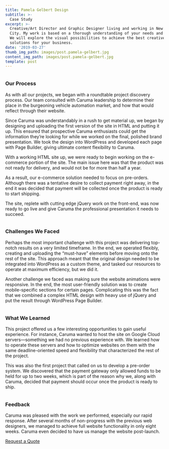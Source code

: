 ```yaml
---
title: Pamela Gelbert Design
subtitle: >-
  Case Study
excerpt: >-
  Creative/Art Director and Graphic Designer living and working in New York 3
  City. My work is based on a thorough understanding of your needs and challenges.
  We will explore the visual possibilities to achieve the best creative and design
  solutions for your business.
date: '2019-03-27'
thumb_img_path: images/post.pamela-gelbert.jpg
content_img_path: images/post.pamela-gelbert.jpg
template: post
---
```






<section class="common-section cash-study-content">
<div class="container-fluid">
<div class="line-img">
<div class="row custom-row">
<div class="col-md-6 col-md-push-6">
<div class="graphic-block text-left text-center-xs text-center-sm">
<div class="circle-icon"> <img src="img/cash-study-img/circle-icon.png" alt=""> </div>
<div class="wow slideInRight" data-wow-offset="1" data-wow-iteration="1"> <img src="img/cash-study-img/caruma/iphone-mobile-screen-.png" alt=""> </div>
</div>
</div>
<div class="col-md-6 col-md-pull-6">

<div class="text-block text-right">
<h3 class="text-center-xs text-center-sm"> Our Process </h3>
<p class="text-left-xs text-left-sm"> As with all our projects, we began with a roundtable project discovery process. Our team consulted with Caruma leadership to determine their place in the burgeoning vehicle automation market, and how that would reflect through their website. </p>
<p class="text-left-xs text-left-sm"> Since Caruma was understandably in a rush to get material up, we began by designing and uploading the first version of the site in HTML and putting it up. This ensured that prospective Caruma enthusiasts could get the information they’re looking for while we worked on the final, polished brand presentation. We took the design into WordPress and developed each page with Page Builder, giving ultimate content flexibility to Caruma.</p>
<p class="text-left-xs text-left-sm"> With a working HTML site up, we were ready to begin working on the e-commerce portion of the site. The main issue here was that the product was not ready for delivery, and would not be for more than half a year. </p>
<p class="text-left-xs text-left-sm"> As a result, our e-commerce solution needed to focus on pre-orders. Although there was a tentative desire to collect payment right away, in the end it was decided that payment will be collected once the product is ready to start shipping. </p>
<p class="text-left-xs text-left-sm"> The site, replete with cutting edge jQuery work on the front-end, was now ready to go live and give Caruma the professional presentation it needs to succeed.  </p></div>

</div>

</div>
<div class="row custom-row">
<div class="col-md-6">
<div class="graphic-block text-right text-center-xs text-center-sm">
<div class="wow slideInLeft" data-wow-offset="1" data-wow-iteration="1"><img src="img/cash-study-img/caruma/ipad-screen.png" alt=""> </div>
</div>
</div>
<div class="col-md-6">

<div class="text-block text-left">
<div class="circle-icon"> <img src="img/cash-study-img/circle-icon.png" alt=""> </div>
<h3 class="text-center-xs text-center-sm"> Challenges We Faced </h3>
<p> Perhaps the most important challenge with this project was delivering top-notch results on a very limited timeframe. In the end, we operated flexibly, creating and uploading the “must-have” elements before moving onto the rest of the site. This approach meant that the original design needed to be integrated into WordPress as a custom theme, and tasked our resources to operate at maximum efficiency, but we did it.</p>
<p> Another challenge we faced was making sure the website animations were responsive. In the end, the most user-friendly solution was to create mobile-specific sections for certain pages. Complicating this was the fact that we combined a complex HTML design with heavy use of jQuery and put the result through WordPress Page Builder. </p>
</div>

</div>
</div>
<div class="row custom-row">
<div class="col-md-6 col-md-push-6">
<div class="graphic-block text-left text-center-xs text-center-sm">
<div class="circle-icon"> <img src="img/cash-study-img/circle-icon.png" alt=""> </div>
<div class="wow slideInRight" data-wow-offset="1" data-wow-iteration="1"><img src="img/cash-study-img/caruma/showcase-projects.png" alt=""></div>
</div>
</div>
<div class="col-md-6 col-md-pull-6">

<div class="text-block text-right">
<h3 class="text-center-xs text-center-sm"> What We Learned </h3>
<p class="text-left-xs text-left-sm"> This project offered us a few interesting opportunities to gain useful experience. For instance, Caruma wanted to host the site on Google Cloud servers—something we had no previous experience with. We learned how to operate these servers and how to optimize websites on them with the same deadline-oriented speed and flexibility that characterized the rest of the project.  </p>
<p class="text-left-xs text-left-sm"> This was also the first project that called on us to develop a pre-order system. We discovered that the payment gateway only allowed funds to be held for up to two weeks, which is part of the reason why we, along with Caruma, decided that payment should occur once the product is ready to ship.</p>
</div>

</div>

</div>
<div class="row custom-row">
<div class="col-md-6">
<div class="graphic-block text-right">

<div class="wow slideInLeft" data-wow-offset="1" data-wow-iteration="1"><img src="img/cash-study-img/caruma/multi-scre.png" alt=""></div>
</div>
</div>
<div class="col-md-6">

<div class="text-block text-left text-center-xs text-center-sm">
<div class="circle-icon"> <img src="img/cash-study-img/circle-icon.png" alt=""> </div>
<h3 class="text-center-xs text-center-sm"> Feedback </h3>
<p class="text-left-xs text-left-sm"> Caruma was pleased with the work we performed, especially our rapid response. After several months of non-progress with the previous web designers, we managed to achieve full website functionality in only eight weeks. Caruma even decided to have us manage the website post-launch.</p>
</div>

</div>
</div>
</div>
<div class="slider-btn text-center">
<a class="common-transition visit-website-btn" href="/request-quote" target="&#95;blank"> Request a Quote </a>
</div>
</div>
</section>
